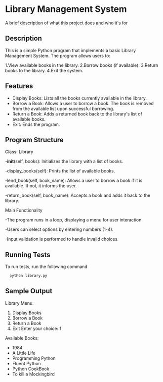 
# Library Management System 

A brief description of what this project does and who it's for


## Description
This is a simple Python program that implements a basic Library Management System. The program allows users to:

1.View available books in the library.
2.Borrow books (if available).
3.Return books to the library.
4.Exit the system.
## Features

- Display Books: Lists all the books currently available in the library.
- Borrow a Book: Allows a user to borrow a book. The book is removed from the available list upon successful borrowing.
- Return a Book: Adds a returned book back to the library's list of available books.
- Exit: Ends the program.


## Program Structure
Class: Library

-__init__(self, books): Initializes the library with a list of books.

-display_books(self): Prints the list of available books.

-lend_book(self, book_name): Allows a user to borrow a book if it is available. If not, it informs the user.

-return_book(self, book_name): Accepts a book and adds it back to the library.

Main Functionality

-The program runs in a loop, displaying a menu for user interaction.

-Users can select options by entering numbers (1-4).

-Input validation is performed to handle invalid choices.
## Running Tests

To run tests, run the following command

```bash
  python library.py

```


## Sample Output
Library Menu:
1. Display Books
2. Borrow a Book
3. Return a Book
4. Exit
Enter your choice: 1

Available Books:
- 1984
- A Little Life
- Programming Python
- Fluent Python
- Python CookBook
- To kill a Mockingbird

